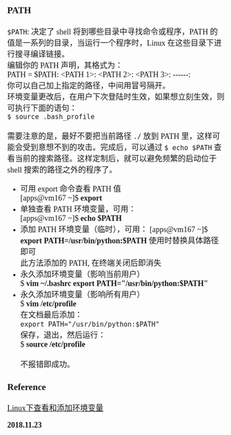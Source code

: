 <font size=4 face='楷体'>  

### PATH

`$PATH`: 决定了 shell 将到哪些目录中寻找命令或程序，PATH 的值是一系列的目录，当运行一个程序时，Linux 在这些目录下进行搜寻编译链接。  
    编辑你的 PATH 声明，其格式为：  
    PATH = \$PATH: <PATH 1>: <PATH 2>: <PATH 3>: ------: <PATH N>   
    你可以自己加上指定的路径，中间用冒号隔开。  
    环境变量更改后，在用户下次登陆时生效，如果想立刻生效，则可执行下面的语句：  
    `$ source .bash_profile`  
    \
    需要注意的是，最好不要把当前路径 `./` 放到 PATH 里，这样可能会受到意想不到的攻击。完成后，可以通过 `$ echo $PATH` 查看当前的搜索路径。这样定制后，就可以避免频繁的启动位于 shell 搜索的路径之外的程序了。  

- 可用 export 命令查看 PATH 值  
    [apps@vm167 ~]\$ **export**  
- 单独查看 PATH 环境变量，可用：  
    [apps@vm167 ~]\$ **echo $PATH**   
- 添加 PATH 环境变量（临时），可用：
    [apps@vm167 ~]\$ **export PATH=/usr/bin/python:\$PATH** 
    使用时替换具体路径即可  
    此方法添加的 PATH, 在终端关闭后即消失  
- 永久添加环境变量（影响当前用户）  
    \$ **vim ~/.bashrc export PATH="/usr/bin/python:$PATH"**  
- 永久添加环境变量（影响所有用户）  
    \$ **vim /etc/profile**  
    在文档最后添加：  
    `export PATH="/usr/bin/python:$PATH"`  
    保存，退出，然后运行：  
    \$ **source /etc/profile**  
    \
    不报错即成功。  

### Reference

[Linux下查看和添加环境变量](https://www.cnblogs.com/aaronLinux/p/5837702.html)  


**2018.11.23**